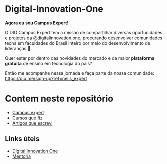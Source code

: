 # Digital-Innovation-One

**Agora eu sou Campus Expert!** 

O DIO Campus Expert tem a missão de compartilhar diversas oportunidades e projetos da @digitalinnovation.one, procurando desenvolver comunidades techs em faculdades do Brasil inteiro por meio do desenvolvimento de lideranças :rocket:

Quer estar por dentro das novidades do mercado e da maior **plataforma gratuita** de ensino em tecnologia do país?

Então me acompanhe nessa jornada e faça parte da nossa comunidade: https://dio.me/sign-up?ref=nelis_expert


<h1>Contem neste repositório</h1>

- [Campus expert](Campus%20Expert/README.md)
- [Cursos que fiz](meus_cursos/README.md)
- [Artigos que escrevi](Artigos/README.md)

<h2>Links úteis</h2>

- [Digital Innovation One](https://web.dio.me/ "Acelere sua carreira na velocidade do mercado!")
- [Mentoria](https://edu.digitalinnovation.one/mentoria "Mentoria DIO!")
